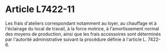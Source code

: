 # Article L7422-11

Les frais d'ateliers correspondant notamment au loyer, au chauffage et à l'éclairage du local de travail, à la force motrice, à l'amortissement normal des moyens de production, ainsi que les frais accessoires sont déterminés par l'autorité administrative suivant la procédure définie à l'article L. 7422-6.